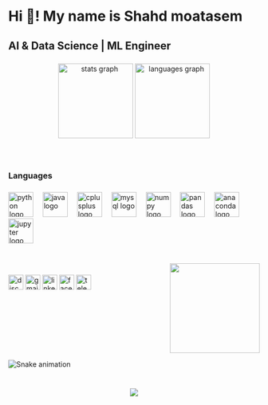 <h1 align="left">Hi 👋! My name is Shahd moatasem</h1>

###

<h2 align="left">AI & Data Science | ML Engineer</h2>

###

<div align="center">
  <img src="https://github-readme-stats.vercel.app/api?username=shahdelmasry12&hide_title=false&hide_rank=false&show_icons=true&include_all_commits=true&count_private=true&disable_animations=false&theme=dracula&locale=en&hide_border=false" height="150" alt="stats graph"  />
  <img src="https://github-readme-stats.vercel.app/api/top-langs?username=shahdelmasry12&locale=en&hide_title=false&layout=compact&card_width=320&langs_count=5&theme=dracula&hide_border=false" height="150" alt="languages graph"  />
</div>

###

<br clear="both">

<h3 align="left">Languages</h3>

###

<div align="left">
  <img src="https://cdn.jsdelivr.net/gh/devicons/devicon/icons/python/python-original.svg" height="50" alt="python logo"  />
  <img width="11" />
  <img src="https://cdn.jsdelivr.net/gh/devicons/devicon/icons/java/java-original.svg" height="50" alt="java logo"  />
  <img width="11" />
  <img src="https://cdn.jsdelivr.net/gh/devicons/devicon/icons/cplusplus/cplusplus-original.svg" height="50" alt="cplusplus logo"  />
  <img width="11" />
  <img src="https://cdn.jsdelivr.net/gh/devicons/devicon/icons/mysql/mysql-original.svg" height="50" alt="mysql logo"  />
  <img width="11" />
  <img src="https://cdn.jsdelivr.net/gh/devicons/devicon/icons/numpy/numpy-original.svg" height="50" alt="numpy logo"  />
  <img width="11" />
  <img src="https://cdn.jsdelivr.net/gh/devicons/devicon/icons/pandas/pandas-original.svg" height="50" alt="pandas logo"  />
  <img width="11" />
  <img src="https://cdn.jsdelivr.net/gh/devicons/devicon/icons/anaconda/anaconda-original.svg" height="50" alt="anaconda logo"  />
  <img width="11" />
  <img src="https://cdn.jsdelivr.net/gh/devicons/devicon/icons/jupyter/jupyter-original.svg" height="50" alt="jupyter logo"  />
</div>

###

<br clear="both">

<img align="right" height="180" src="https://i.pinimg.com/736x/63/56/24/6356249c78ed7e9414c4fa525fffa4a9.jpg"  />

###

<div align="left">
  <img src="https://img.shields.io/static/v1?message=Discord&logo=discord&label=&color=7289DA&logoColor=white&labelColor=&style=for-the-badge" height="30" alt="discord logo"  />
  <img src="https://img.shields.io/static/v1?message=Gmail&logo=gmail&label=&color=D14836&logoColor=white&labelColor=&style=for-the-badge" height="30" alt="gmail logo"  />
  <img src="https://img.shields.io/static/v1?message=LinkedIn&logo=linkedin&label=&color=0077B5&logoColor=white&labelColor=&style=for-the-badge" height="30" alt="linkedin logo"  />
  <img src="https://img.shields.io/static/v1?message=Facebook&logo=facebook&label=&color=1877F2&logoColor=white&labelColor=&style=for-the-badge" height="30" alt="facebook logo"  />
  <img src="https://img.shields.io/static/v1?message=Telegram&logo=telegram&label=&color=2CA5E0&logoColor=white&labelColor=&style=for-the-badge" height="30" alt="telegram logo"  />
</div>

###

<br clear="both">

![Snake animation](https://github.com/shahdelmasry12/shahdelmasry12/blob/output/github-contribution-grid-snake.svg)



###

<br clear="both">

<div align="center">
  <img src="https://visitor-badge.laobi.icu/badge?page_id=shahdelmasry12.shahdelmasry12&"  />
</div>

###
